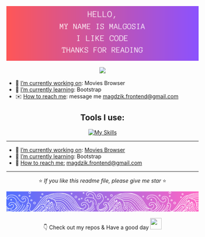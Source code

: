 <div align="center">

![image width=100% ](/HELLO.png)

<img src="https://media.giphy.com/media/VgCDAzcKvsR6OM0uWg/giphy.gif" width="50">
</div>

- 🔭 <u>I’m currently working on</u>: Movies Browser
- 🌱 <u>I’m currently learning</u>: Bootstrap
- ✉️ <u>How to reach me</u>: message me  magdzik.frontend@gmail.com 
<div align="center">

## Tools I use:

[![My Skills](https://skillicons.dev/icons?i=html,css,js,react,redux,git,github)](https://skillicons.dev)
</div>
<hr/>

- 🔭 <u>I’m currently working on</u>:    [Movies Browser](https://marcinkpawel.github.io/movies-browser/#/movies?page=1)
- 🌱 <u>I’m currently learning</u>: Bootstrap
- 💬 <u>How to reach me:</u> magdzik.frontend@gmail.com 
<hr/>
<div align="center">

⭐ <i>If you like this readme file, please give me star </i> ⭐
<br/>

![image  width=100% ](/footer.png)

👇 Check out my repos & Have a good day     <img src="https://cultofthepartyparrot.com/parrots/hd/laptop_parrot.gif" width="30" height="30"/>


</div>

